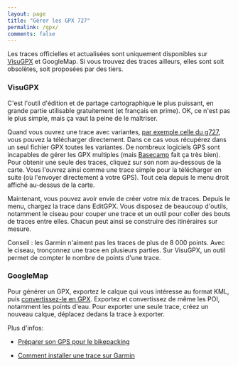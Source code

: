 ```yaml
---
layout: page
title: "Gérer les GPX 727"
permalink: /gpx/
comments: false
---
```


Les traces officielles et actualisées sont uniquement disponibles sur [VisuGPX](https://www.visugpx.com/) et GoogleMap.
Si vous trouvez des traces ailleurs, elles sont soit obsolètes, soit proposées par des tiers.

### VisuGPX

C'est l'outil d'édition et de partage cartographique le plus puissant, en grande partie utilisable gratuitement (et français en prime). OK, ce n'est pas le plus simple, mais ça vaut la peine de le maîtriser.

Quand vous ouvrez une trace avec variantes, [par exemple celle du g727](https://www.visugpx.com/CUblYBm7Li), vous pouvez la télécharger directement.
Dans ce cas vous récupérez dans un seul fichier GPX toutes les variantes.
De nombreux logiciels GPS sont incapables de gérer les GPX multiples (mais [Basecamp](https://www.garmin.com/fr-FR/software/basecamp/) fait ça très bien).
Pour obtenir une seule des traces, cliquez sur son nom au-dessous de la carte. Vous l'ouvrez ainsi comme une trace simple pour la télécharger en suite (où l'envoyer directement à votre GPS). Tout cela depuis le menu droit affiché au-dessus de la carte.

Maintenant, vous pouvez avoir envie de créer votre mix de traces. Depuis le menu, chargez la trace dans EditGPX.
Vous disposez de beaucoup d'outils, notamment le ciseau pour couper une trace et un outil pour coller des bouts de traces entre elles. Chacun peut ainsi se construire des itinéraires sur mesure.

Conseil : les Garmin n'aiment pas les traces de plus de 8 000 points.
Avec le ciseau, tronçonnez une trace en plusieurs parties.
Sur VisuGPX, un outil permet de compter le nombre de points d'une trace.

### GoogleMap

 Pour générer un GPX, exportez le calque qui vous intéresse au format KML, puis [convertissez-le en GPX](https://www.gpsvisualizer.com/convert_input). Exportez et convertissez de même les POI, notamment les points d'eau. Pour exporter une seule trace, créez un nouveau calque, déplacez dedans la trace à exporter.

 Plus d'infos:

 * [Préparer son GPS pour le bikepacking](https://tcrouzet.com/2023/03/24/comment-je-prepare-mon-gps-pour-un-bikepacking/)
  
 * [Comment installer une trace sur Garmin](https://tcrouzet.com/2023/02/10/comment-installer-une-trace-sur-garmin/)